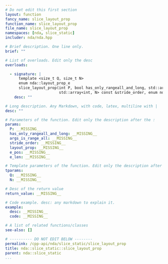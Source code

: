 ```yaml
---
# Do not edit this first section
layout: function
fancy_name: slice_layout_prop
function_name: slice_layout_prop
file_name: slice_layout_prop
namespaces: [nda, slice_static]
includer: nda/nda.hpp

# Brief description. One line only.
brief: ""

# List of overloads. Edit only the desc
overloads:

  - signature: |
      template <size_t Q, size_t N>
      enum nda::layout_prop_e
      slice_layout_prop(int P, bool has_only_rangeall_and_long, std::array<_Bool, Q> const &args_is_range_all,
                        std::array<int, N> const &stride_order, enum nda::layout_prop_e layout_prop, int e_pos, int e_len)
    desc: ""

# Long description. Any Markdown, with code, latex, multiline with |
desc: ""

# Parameters of the function. Edit only the description after the :
params:
  P: __MISSING__
  has_only_rangeall_and_long: __MISSING__
  args_is_range_all: __MISSING__
  stride_order: __MISSING__
  layout_prop: __MISSING__
  e_pos: __MISSING__
  e_len: __MISSING__

# Template parameters of the function. Edit only the description after the :
tparams:
  Q: __MISSING__
  N: __MISSING__

# Desc of the return value
return_value: __MISSING__

# Code example. desc: any markdown to explain it.
example:
  desc: __MISSING__
  code: __MISSING__

# A list of related functions/classes
see-also: []

# ---------- DO NOT EDIT BELOW --------
permalink: /cpp-api/nda/slice_static/slice_layout_prop
title: nda::slice_static::slice_layout_prop
parent: nda::slice_static
...
```


